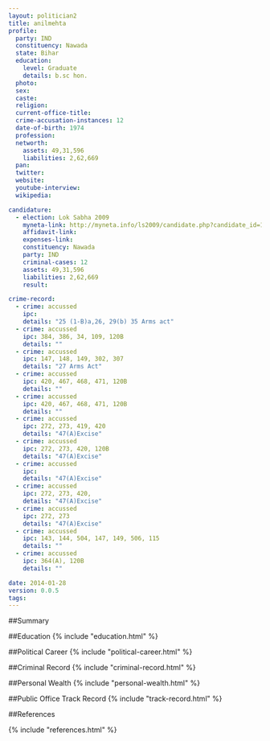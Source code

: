 ```yaml
---
layout: politician2
title: anilmehta
profile: 
  party: IND
  constituency: Nawada
  state: Bihar
  education: 
    level: Graduate
    details: b.sc hon.
  photo: 
  sex: 
  caste: 
  religion: 
  current-office-title: 
  crime-accusation-instances: 12
  date-of-birth: 1974
  profession: 
  networth: 
    assets: 49,31,596
    liabilities: 2,62,669
  pan: 
  twitter: 
  website: 
  youtube-interview: 
  wikipedia: 

candidature: 
  - election: Lok Sabha 2009
    myneta-link: http://myneta.info/ls2009/candidate.php?candidate_id=1318
    affidavit-link: 
    expenses-link: 
    constituency: Nawada 
    party: IND
    criminal-cases: 12
    assets: 49,31,596
    liabilities: 2,62,669
    result:  

crime-record: 
  - crime: accussed
    ipc: 
    details: "25 (1-B)a,26, 29(b) 35 Arms act" 
  - crime: accussed
    ipc: 384, 386, 34, 109, 120B
    details: "" 
  - crime: accussed
    ipc: 147, 148, 149, 302, 307
    details: "27 Arms Act" 
  - crime: accussed
    ipc: 420, 467, 468, 471, 120B
    details: "" 
  - crime: accussed
    ipc: 420, 467, 468, 471, 120B
    details: "" 
  - crime: accussed
    ipc: 272, 273, 419, 420
    details: "47(A)Excise" 
  - crime: accussed
    ipc: 272, 273, 420, 120B
    details: "47(A)Excise" 
  - crime: accussed
    ipc: 
    details: "47(A)Excise" 
  - crime: accussed
    ipc: 272, 273, 420,
    details: "47(A)Excise" 
  - crime: accussed
    ipc: 272, 273
    details: "47(A)Excise" 
  - crime: accussed
    ipc: 143, 144, 504, 147, 149, 506, 115
    details: "" 
  - crime: accussed
    ipc: 364(A), 120B
    details: "" 

date: 2014-01-28
version: 0.0.5
tags: 
---
```

##Summary


##Education
{% include "education.html" %}


##Political Career
{% include "political-career.html" %}


##Criminal Record
{% include "criminal-record.html" %}


##Personal Wealth
{% include "personal-wealth.html" %}


##Public Office Track Record
{% include "track-record.html" %}


##References


{% include "references.html" %}